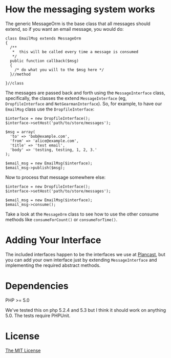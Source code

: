# How the messaging system works

The generic MessageOrm is the base class that all messages should extend, so if you want an email message, you would do:

    class EmailMsg extends MessageOrm
    {
      /**
       *  this will be called every time a message is consumed
       */
      public function callback($msg)
      {
        /* do what you will to the $msg here */
      }//method

    }//class

The messages are passed back and forth using the `MessageInterface` class, specifically, the classes the extend `MessageInterface` (eg, `DropfileInterface` and `NetGearmanInterface`). So, for example, to have our `EmailMsg` class use the `DropfileInterface`:

    $interface = new DropfileInterface();
    $interface->setHost('path/to/store/messages');

    $msg = array(
      'to' => 'bob@example.com',
      'from' => 'alice@example.com',
      'title' => 'test email',
      'body' => 'testing, testing, 1, 2, 3.'
    );

    $email_msg = new EmailMsg($interface);
    $email_msg->publish($msg);

Now to process that message somewhere else:

    $interface = new DropfileInterface();
    $interface->setHost('path/to/store/messages');

    $email_msg = new EmailMsg($interface);
    $email_msg->consume();
        
Take a look at the `MessageOrm` class to see how to use the other consume methods like `consumeForCount()` or `consumeForTime()`.

# Adding Your Interface

The included interfaces happen to be the interfaces we use at [Plancast](http://plancast.com), but you can add your own interface just by extending `MessageInterface` and implementing the required abstract methods.

# Dependencies

PHP >= 5.0

We've tested this on php 5.2.4 and 5.3 but I think it should work on anything 5.0. The tests require PHPUnit.

# License

[The MIT License](http://www.opensource.org/licenses/mit-license.php)
